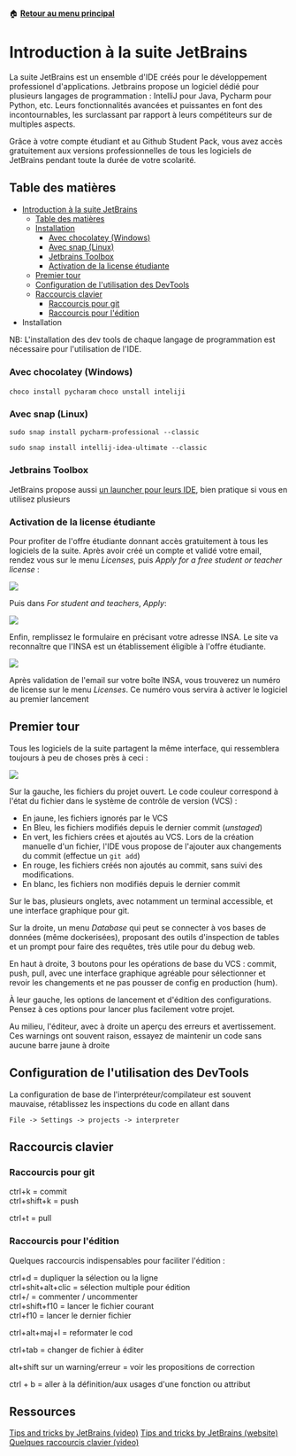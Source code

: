 :house: [**Retour au menu principal**](/TChelp)

# Introduction à la suite JetBrains

La suite JetBrains est un ensemble d'IDE créés pour le développement professionel d'applications. Jetbrains propose un logiciel dédié pour plusieurs langages de programmation : IntelliJ pour Java, Pycharm pour Python, etc. Leurs fonctionnalités avancées et puissantes en font des incontournables, les surclassant par rapport à leurs compétiteurs sur de multiples aspects.



Grâce à votre compte étudiant et au Github Student Pack, vous avez accès gratuitement aux versions professionnelles de tous les logiciels de JetBrains pendant toute la durée de votre scolarité.



## Table des matières

- [Introduction à la suite JetBrains](#introduction---la-suite-jetbrains)
  * [Table des matières](#table-des-mati-res)
  * [Installation](#installation)
    + [Avec chocolatey (Windows)](#avec-chocolatey--windows-)
    + [Avec snap (Linux)](#avec-snap--linux-)
    + [Jetbrains Toolbox](#jetbrains-toolbox)
    + [Activation de la license étudiante](#activation-de-la-license--tudiante)
  * [Premier tour](#premier-tour)
  * [Configuration de l'utilisation des DevTools](#configuration-de-l-utilisation-des-devtools)
  * [Raccourcis clavier](#raccourcis-clavier)
    + [Raccourcis pour git](#raccourcis-pour-git)
    + [Raccourcis pour l'édition](#raccourcis-pour-l--dition)
- Installation

NB: L'installation des dev tools de chaque langage de programmation est nécessaire pour l'utilisation de l'IDE.


### Avec chocolatey (Windows)

``choco install pycharam``
``choco unstall inteliji``

### Avec snap (Linux)

`sudo snap install pycharm-professional --classic`

`sudo snap install intellij-idea-ultimate --classic`

### Jetbrains Toolbox

JetBrains propose aussi [un launcher pour leurs IDE](https://www.jetbrains.com/toolbox-app/), bien pratique si vous en utilisez plusieurs

### Activation de la license étudiante

Pour profiter de l'offre étudiante donnant accès gratuitement à tous les logiciels de la suite. Après avoir créé un compte et validé votre email, rendez vous sur le menu *Licenses*, puis *Apply for a free student or teacher license* : 

![](img/jetb1.png)

Puis dans *For student and teachers*, *Apply*:



![](img/jetb2.png)

Enfin, remplissez le formulaire en précisant votre adresse INSA. Le site va reconnaître que l'INSA est un établissement éligible à l'offre étudiante.

![](img/jetb3.png)

Après validation de l'email sur votre boîte INSA, vous trouverez un numéro de license sur le menu *Licenses*. Ce numéro vous servira à activer le logiciel au premier lancement

## Premier tour

Tous les logiciels de la suite partagent la même interface, qui ressemblera toujours à peu de choses près à ceci : 

![](img/jetb4.png)

Sur la gauche, les fichiers du projet ouvert. Le code couleur correspond à l'état du fichier dans le système de contrôle de version (VCS) : 

* En jaune, les fichiers ignorés par le VCS
* En Bleu, les fichiers modifiés depuis le dernier commit (*unstaged*)
* En vert, les fichiers crées et ajoutés au VCS. Lors de la création manuelle d'un fichier, l'IDE vous propose de l'ajouter aux changements du commit (effectue un `git add`)
* En rouge, les fichiers créés non ajoutés au commit, sans suivi des modifications.
* En blanc, les fichiers non modifiés depuis le dernier commit

Sur le bas, plusieurs onglets, avec notamment un terminal accessible, et une interface graphique pour git.

Sur la droite, un menu *Database* qui peut se connecter à vos bases de données (même dockerisées), proposant des outils d'inspection de tables et un prompt pour faire des requêtes, très utile pour du debug web.

En haut à droite, 3 boutons pour les opérations de base du VCS : commit, push, pull, avec une interface graphique agréable pour sélectionner et revoir les changements et ne pas pousser de config en production (hum).

À leur gauche, les options de lancement et d'édition des configurations. Pensez à ces options pour lancer plus facilement votre projet.

Au milieu, l'éditeur, avec à droite un aperçu des erreurs et avertissement. Ces warnings ont souvent raison, essayez de maintenir un code sans aucune barre jaune à droite



## Configuration de l'utilisation des DevTools

La configuration de base de l'interpréteur/compilateur est souvent mauvaise, rétablissez les inspections du code en allant dans

`File -> Settings -> projects -> interpreter` 

## Raccourcis clavier

### Raccourcis pour git

ctrl+k = commit  
ctrl+shift+k = push

ctrl+t = pull

### Raccourcis pour l'édition

Quelques raccourcis indispensables pour faciliter l'édition :

ctrl+d = dupliquer la sélection ou la ligne  
ctrl+shit+alt+clic = sélection multiple pour édition  
ctrl+/ = commenter / uncommenter  
ctrl+shift+f10 = lancer le fichier courant  
ctrl+f10 = lancer le dernier fichier

ctrl+alt+maj+l = reformater le cod

ctrl+tab = changer de fichier à éditer

alt+shift sur un warning/erreur = voir les propositions de correction

ctrl + b = aller à la définition/aux usages d'une fonction ou attribut



## Ressources

[Tips and tricks by JetBrains (video)](https://www.youtube.com/watch?v=NoDx0MEESDw&t=463s)
[Tips and tricks by JetBrains (website)](https://www.jetbrains.com/pycharm/guide/playlists/42/)
[Quelques raccourcis clavier (video)](https://www.youtube.com/watch?v=9fxBvbEvAxY)
